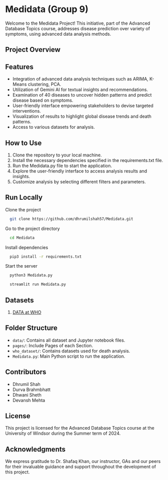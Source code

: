 # Medidata (Group 9)

Welcome to the Medidata Project! This initiative, part of the Advanced Database Topics course, addresses disease prediction over variety of symptoms, using advanced data analysis methods.

## Project Overview



## Features

- Integration of advanced data analysis techniques such as ARIMA, K-Means clustering, PCA.
- Utilization of Gemini AI for textual insights and recommendations.
- Examination of 40 diseases to uncover hidden patterns and predict disease based on symptoms.
- User-friendly interface empowering stakeholders to devise targeted interventions.
- Visualization of results to highlight global disease trends and death patterns.
- Access to various datasets for analysis.

## How to Use

1. Clone the repository to your local machine.
2. Install the necessary dependencies specified in the requirements.txt file.
3. Run the Medidata.py file to start the application.
4. Explore the user-friendly interface to access analysis results and insights.
5. Customize analysis by selecting different filters and parameters.


## Run Locally

Clone the project

```bash
  git clone https://github.com/dhrumilshah57/Medidata.git
```

Go to the project directory

```bash
  cd Medidata
```

Install dependencies

```bash
  pip3 install -r requirements.txt
```

Start the server

```bash
  python3 Medidata.py
```

```bash
  streamlit run Medidata.py
```


## Datasets
1. [DATA at WHO](https://platform.who.int/mortality/themes/theme-details/MDB/all-causes)

## Folder Structure

- `data/`: Contains all dataset and Jupyter notebook files.
- `pages/`: Include Pages of each Section.
- `who_dataset/`: Contains datasets used for death analysis.
- `Medidata.py`: Main Python script to run the application.

## Contributors

- Dhrumil Shah
- Durva Brahmbhatt
- Dhwani Sheth
- Devansh Mehta

## License

This project is licensed for the Advanced Database Topics course at the University of Windsor during the Summer term of 2024.

## Acknowledgments

We express gratitude to Dr. Shafaq Khan, our instructor, GAs and our peers for their invaluable guidance and support throughout the development of this project.
